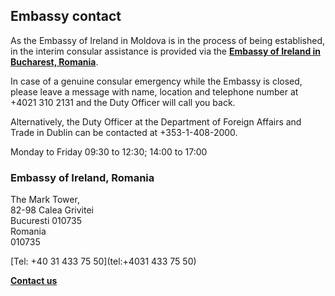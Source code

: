 ## Embassy contact

As the Embassy of Ireland in Moldova is in the process of being established, in the interim consular assistance is provided via the [**Embassy of Ireland in Bucharest, Romania**](https://www.ireland.ie/en/romania/bucharest/).

In case of a genuine consular emergency while the Embassy is closed, please leave a message with name, location and telephone number at +4021 310 2131 and the Duty Officer will call you back.

Alternatively, the Duty Officer at the Department of Foreign Affairs and Trade in Dublin can be contacted at +353-1-408-2000.

Monday to Friday 09:30 to 12:30; 14:00 to 17:00

### Embassy of Ireland, Romania

The Mark Tower,   
82-98 Calea Grivitei   
Bucuresti 010735   
Romania   
010735

[Tel: +40 31 433 75 50](tel:+4031 433 75 50)

[**Contact us**](/en/romania/bucharest/contact/)